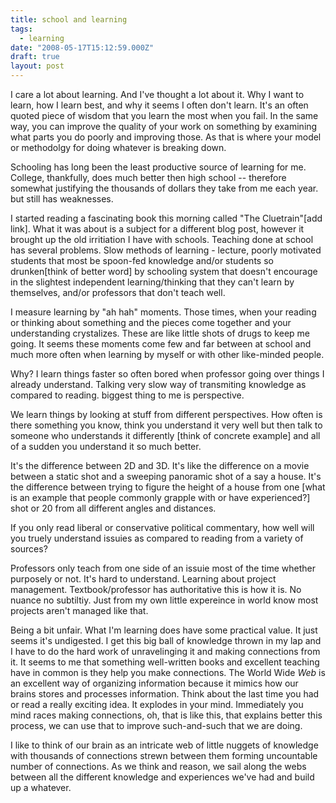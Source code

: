 ```yaml
---
title: school and learning
tags:
  - learning
date: "2008-05-17T15:12:59.000Z"
draft: true
layout: post
---
```


I care a lot about learning. And I've thought a lot about it. Why I want to learn, how I learn best, and why it seems I often don't learn. It's an often quoted piece of wisdom that you learn the most when you fail. In the same way, you can improve the quality of your work on something by examining what parts you do poorly and improving those. As that is where your model or methodolgy for doing whatever is breaking down.

Schooling has long been the least productive source of learning for me. College, thankfully, does much better then high school -- therefore somewhat justifying the thousands of dollars they take from me each year. but still has weaknesses.

I started reading a fascinating book this morning called "The Cluetrain"[add link]. What it was about is a subject for a different blog post, however it brought up the old irritiation I have with schools. Teaching done at school has several problems. Slow methods of learning - lecture, poorly motivated students that most be spoon-fed knowledge and/or students so drunken[think of better word] by schooling system that doesn't encourage in the slightest independent learning/thinking that they can't learn by themselves, and/or professors that don't teach well.

I measure learning by "ah hah" moments. Those times, when your reading or thinking about something and the pieces come together and your understanding crystalizes. These are like little shots of drugs to keep me going. It seems these moments come few and far between at school and much more often when learning by myself or with other like-minded people.

Why? I learn things faster so often bored when professor going over things I already understand. Talking very slow way of transmiting knowledge as compared to reading. biggest thing to me is perspective.

We learn things by looking at stuff from different perspectives. How often is there something you know, think you understand it very well but then talk to someone who understands it differently [think of concrete example] and all of a sudden you understand it so much better.

It's the difference between 2D and 3D. It's like the difference on a movie between a static shot and a sweeping panoramic shot of a say a house. It's the difference between trying to figure the height of a house from one [what is an example that people commonly grapple with or have experienced?] shot or 20 from all different angles and distances.

If you only read liberal or conservative political commentary, how well will you truely understand issuies as compared to reading from a variety of sources?

Professors only teach from one side of an issuie most of the time whether purposely or not. It's hard to understand. Learning about project management. Textbook/professor has authoritative this is how it is. No nuance no subtiltiy. Just from my own little expereince in world know most projects aren't managed like that.

Being a bit unfair. What I'm learning does have some practical value. It just seems it's undigested. I get this big ball of knowledge thrown in my lap and I have to do the hard work of unravelinging it and making connections from it. It seems to me that something well-written books and excellent teaching have in common is they help you make connections. The World Wide _Web_ is an excellent way of organizing information because it mimics how our brains stores and processes information. Think about the last time you had or read a really exciting idea. It explodes in your mind. Immediately you mind races making connections, oh, that is like this, that explains better this process, we can use that to improve such-and-such that we are doing.

I like to think of our brain as an intricate web of little nuggets of knowledge with thousands of connections strewn between them forming uncountable number of connections. As we think and reason, we sail along the webs between all the different knowledge and experiences we've had and build up a whatever.

